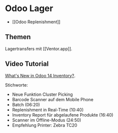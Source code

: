 # Odoo Lager

* [[Odoo Replenishment]]

## Themen

Lagertransfers mit [[Ventor.app]].

## Video Tutorial
[What's New in Odoo 14 Inventory?](https://www.youtube.com/watch?v=ujSeKrkx30g).

Stichworte:
- Neue Funktion Cluster Picking
- Barcode Scanner auf dem Mobile Phone
- Batch (06:20)
- Replenishment in Real-Time (10:40)
- Inventory Report für abgelaufene Produkte (16:40)
- Scanner im Offline-Modus (24:50)
- Empfehlung Printer: Zebra TC20


 